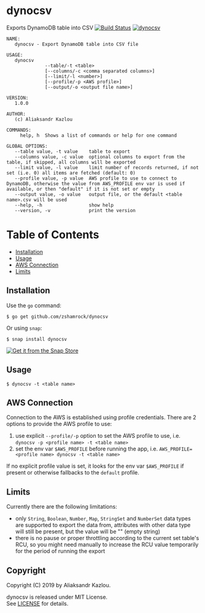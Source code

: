 # dynocsv

Exports DynamoDB table into CSV [![Build Status](https://travis-ci.org/zshamrock/vmx.svg?branch=master)](https://travis-ci.org/zshamrock/dynocsv) [![dynocsv](https://snapcraft.io/dynocsv/badge.svg)](https://snapcraft.io/dynocsv)                                                                                                                                                    

```
NAME:
   dynocsv - Export DynamoDB table into CSV file

USAGE:
   dynocsv
              --table/-t <table>
              [--columns/-c <comma separated columns>]
              [--limit/-l <number>]
              [--profile/-p <AWS profile>]
              [--output/-o <output file name>]

VERSION:
   1.0.0

AUTHOR:
   (c) Aliaksandr Kazlou

COMMANDS:
     help, h  Shows a list of commands or help for one command

GLOBAL OPTIONS:
   --table value, -t value    table to export
   --columns value, -c value  optional columns to export from the table, if skipped, all columns will be exported
   --limit value, -l value    limit number of records returned, if not set (i.e. 0) all items are fetched (default: 0)
   --profile value, -p value  AWS profile to use to connect to DynamoDB, otherwise the value from AWS_PROFILE env var is used if available, or then "default" if it is not set or empty
   --output value, -o value   output file, or the default <table name>.csv will be used
   --help, -h                 show help
   --version, -v              print the version
```

Table of Contents
=================

* [Installation](#installation)
* [Usage](#usage)
* [AWS Connection](#aws-connection)
* [Limits](#limits)

## Installation                                                                                                                                              
                                                                                                                                                             
Use the `go` command:                                                                                                                                        
                                                                                                                                                             
    $ go get github.com/zshamrock/dynocsv
    
Or using `snap`:                                                                                                                                             
                                                                                                                                                             
    $ snap install dynocsv                                                                                                                                   
                                                                                                                                                             
[![Get it from the Snap Store](https://snapcraft.io/static/images/badges/en/snap-store-black.svg)](https://snapcraft.io/dynocsv)

## Usage                                                                                                                                                     
                                                                                                                                                             
    $ dynocsv -t <table name>
    
## AWS Connection

Connection to the AWS is established using profile credentials. There are 2 options to provide the AWS profile to use:

1. use explicit `--profile/-p` option to set the AWS profile to use, i.e. `dynocsv -p <profile name> -t <table name>`
2. set the env var `$AWS_PROFILE` before running the app, i.e. `AWS_PROFILE=<profile name> dynocsv -t <table name>`

If no explicit profile value is set, it looks for the env var `$AWS_PROFILE` if present or otherwise fallbacks to the `default` profile.

## Limits

Currently there are the following limitations:

- only `String`, `Boolean`, `Number`, `Map`, `StringSet` and `NumberSet` data types are supported to export the data from, attributes with other data type will still be present, but the value will be "" (empty string)
- there is no pause or proper throttling according to the current set table's RCU, so you might need manually to increase the RCU value temporarily for the period of running the export
    
## Copyright                                                                                                                                                 
                                                                                                                                                             
Copyright (C) 2019 by Aliaksandr Kazlou.                                                                                                                     
                                                                                                                                                             
dynocsv is released under MIT License.                                                                                                                       
See [LICENSE](https://github.com/zshamrock/dynocsv/blob/master/LICENSE) for details.      
